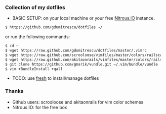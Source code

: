 ### Collection of my dotfiles

 - BASIC SETUP: on your local machine or your free [Nitrous.IO](http://nitrous.io) instance.
 
 ```bash
 $ https://github.com/gdumitrescu/dotfiles ~/
 ```
 or run the following commands:
 
 ```bash
 $ cd ~
 $ wget https://raw.github.com/gdumitrescu/dotfiles/master/.vimrc
 $ wget https://raw.github.com/scrooloose/vimfiles/master/colors/railscasts.vim
 $ wget https://raw.github.com/akitaonrails/vimfiles/master/colors/railscasts2.vim
 $ git clone https://github.com/gmarik/vundle.git ~/.vim/bundle/vundle
 $ vim +BundleInstall +qall
 ```
 
 - TODO: use [fresh](https://github.com/freshshell/fresh) to install/manage dotfiles

### Thanks
 - Github users: scrooloose and akitaonrails for vim color schemes
 - Nitrous.IO: for the free box
